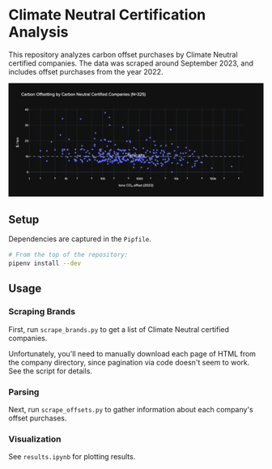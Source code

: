 # Climate Neutral Certification Analysis

This repository analyzes carbon offset purchases by Climate Neutral certified companies. The data was scraped around September 2023, and includes offset purchases from the year 2022.

![The output graph from this repository](/data/demo.png)

## Setup

Dependencies are captured in the `Pipfile`.

```bash
# From the top of the repository:
pipenv install --dev
```

## Usage

### Scraping Brands

First, run `scrape_brands.py` to get a list of Climate Neutral certified companies.

Unfortunately, you'll need to manually download each page of HTML from the company
directory, since pagination via code doesn't seem to work. See the script for details.

### Parsing

Next, run `scrape_offsets.py` to gather information about each company's offset purchases.

### Visualization

See `results.ipynb` for plotting results.